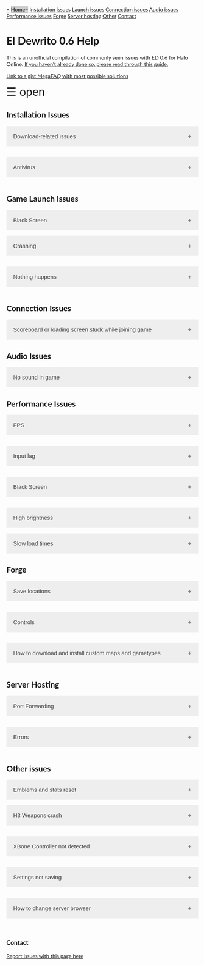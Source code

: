 <head>
<meta name="viewport" content="width=device-width, initial-scale=1">
<style>
body {
    font-family: "Lato", sans-serif;
}

.sidenav {
    height: 100%;
    width: 0;
    position: fixed;
    z-index: 1;
    top: 0;
    left: 0;
    background-color: #111;
    overflow-x: hidden;
    transition: 0.5s;
    padding-top: 60px;
}

.sidenav a {
    padding: 8px 8px 8px 32px;
    text-decoration: none;
    font-size: 25px;
    color: #818181;
    display: block;
    transition: 0.3s;
}

.sidenav a:hover {
    color: #f1f1f1;
}

.sidenav .closebtn {
    position: absolute;
    top: 0;
    right: 25px;
    font-size: 36px;
    margin-left: 50px;
}

@media screen and (max-height: 450px) {
  .sidenav {padding-top: 15px;}
  .sidenav a {font-size: 18px;}
}
</style>
</head>
<body>

<div id="mySidenav" class="sidenav">
  <a href="javascript:void(0)" class="closebtn" onclick="closeNav()">&times;</a>
  <a href="#home" class="active">Home</a>
  <a href="#install">Installation issues</a>
  <a href="#launch">Launch issues</a>
  <a href="#connect">Connection issues</a>
  <a href="#audio">Audio issues</a>
  <a href="#performance">Performance issues</a>
  <a href="#forge">Forge</a>
  <a href="#hosting">Server hosting</a>
  <a href="#hosting">Other</a>
  <a href="#contact">Contact</a>
</div>

<h1>El Dewrito 0.6 Help</h1>
<p>This is an unofficial compilation of commonly seen issues with ED 0.6 for Halo Online. <a href="https://imgur.com/a/WAHDW1d">If you haven't already done so, please read through this guide.</a></p>
<p><a href="https://gist.github.com/dany5639/7807e2d094f8823a30bf4ac027f9b2ec">Link to a gist MegaFAQ with most possible solutions</a></p>


<span style="font-size:30px;cursor:pointer" onclick="openNav()">&#9776; open</span>

<script>
function openNav() {
    document.getElementById("mySidenav").style.width = "250px";
}

function closeNav() {
    document.getElementById("mySidenav").style.width = "0";
}
</script>
     
</body>

<head>
<meta name="viewport" content="width=device-width, initial-scale=1">

<style>
.accordion {
    background-color: #eee;
    color: #444;
    cursor: pointer;
    padding: 18px;
    width: 100%;
    border: none;
    text-align: left;
    outline: none;
    font-size: 15px;
    transition: 0.4s;
}

.active, .accordion:hover {
    background-color: #ccc;
}

.accordion:after {
    content: '\002B';
    color: #777;
    font-weight: bold;
    float: right;
    margin-left: 5px;
}

.active:after {
    content: "\2212";
}

.panel {
    padding: 0 18px;
    background-color: white;
    max-height: 0;
    overflow: hidden;
    transition: max-height 0.2s ease-out;
}
</style>
</head>



<body>
<div id="install" class="menu-category">
<h2 class="menu-category-name">Installation Issues</h2>
</div>
    
<button class="accordion">Download-related issues</button>
<div class="panel">
  <p> <p><a href="https://www.reddit.com/r/HaloOnline/wiki/index/download">Did you follow this guide? </a></p>
 <p>Due to IP concerns by Microsoft, the links to download the version of Halo Online (ms23_106708) needed to run this mod will not be distributed. The links to download the mod itself (El Dewrito 0.6), however, are still available. </p>
</div>

<button class="accordion">Antivirus</button>
<div class="panel">
  <p> Antivirus fix: To allow updater with malwarebytes: go to "Settings" on right side. Then, Choose "Exclusions" on the top tab. Click, "Add Exclusion" at the bottom. Choose "Exclude a File or Folder". Then choose the Updater.exe in the brower. Similar process with other antivirus programs; they should give a notice of what file was removed, which will need to be added to the exclusion list.</p>
</div>



<div id="launch" class="menu-category">
<h2 class="menu-category-name">Game Launch Issues</h2>
</div>
<button class="accordion">Black Screen</button>
<div class="panel">
  <ul> 
      <li>Black screen on first launch: Steam or other overlays crash it. First time playing? Post your CPU and GPU models.</li>
    <li> There's a problem with higher end GPU's where graphics break completely or blackscreen on boot. There's no fix as 
this is an unoptimised alpha build which has poor AMD and Intel GPU support which ElDewrito devs sadly can't fix without source code.
Report it on /r/HaloOnline bi-weekly thread, we'll verify in time, there's thousands of bug reports, it won't be fixed soon.</li>
      <li> Try this: Cut and paste dewrito_prefs.cfg outside of the folder for backup, launch the game. If it doesn't work, put the file back. </li>
      </ul>
</div>

<button class="accordion">Crashing</button>
<div class="panel">
   <ul>
   <li>If your game is crashing, make sure the file path to the Halo Online folder doesn't contain any characters like ä or ö </li>
       <li> Crashing with steam? Game needs to be run as administrator </li>   
    </ul>
</div>

<button class="accordion">Nothing happens</button>
<div class="panel">
  <p> If nothing happens when you open eldorado.exe and you can verify that your antivirus has not removed any files, then this is likely an install issue. Reinstall the game. 
      <br>If you installed just ms23, you need to download the updater and run it for the game to work.</p>
</div>

<div id="connect" class="menu-category">
<h2 class="menu-category-name">Connection Issues</h2>
</div>
<button class="accordion">Scoreboard or loading screen stuck while joining game</button>
<div class="panel">
  <p> Try alt+tabbing out and back into the game </p>
</div>



<div id="audio" class="menu-category">
<h2 class="menu-category-name">Audio Issues</h2>
</div>
<button class="accordion">No sound in game</button>
<div class="panel">
 <ul> 
<li>Disable all other Playback Devices in Windows settings except for the ONE device that you want to use.
<br> Set the ONE device that you want to use as Default.
<br> Restart the game and verify the Sound settings are set to default.
<br>If this does not work, try running the game as Administrator.
<br>
<br>These settings also work for fixing your microphone, just apply the same idea to Recording Devices
<br>If you are still having issues, try to DISABLE VOICE CHAT -> APPLY -> ENABLE VOICE CHAT -> APPLY  </li>
<li> Try restarting the game </li>
     </ul>
</div>



<div id="performance" class="menu-category">
<h2 class="menu-category-name">Performance Issues</h2>
</div>

<button class="accordion">FPS</button>
<div class="panel">
 <ul>
  <li>In graphic settings, change the FPS fix setting and restart the game.</li>
  <li>In Console (~ or F1 key) type Game.FPSlimiter 0 and then type writeconfig and then restart the game.</li>
  <li>Overlays crash on decrease fps. (discord, steam, etc)</li>
  <li> Right click eldorado -> properties; "disable full screen optimizations" </li> 
  <li> Engine physics tied to FPS, do not try to go over 60FPS </li>
  <li> Try toggling the windowed mode option (the game does not run in true fullscreen, only windowed fullscreen) </li>
     <li> Try running as administrator </li>
</ul> 
</div>

<button class="accordion">Input lag</button>
<div class="panel">
    <p><a href="https://pastebin.com/EdtCNngk">Try the solutions in this pastebin</a></p>
</div>

<button class="accordion">Black Screen</button>
<div class="panel">
<ul>
  <li> Black screen with scoreboard up: in console (F1 key) type game.stop </li>
  <li>In Console (~ or F1 key) type Game.FPSlimiter 0 and then type writeconfig and then restart the game.</li>
</ul>
</div>

<button class="accordion">High brightness</button>
<div class="panel">
  <p> Settings menu > video > bloom patch; may need to restart game </p>
</div>
<button class="accordion">Slow load times</button>
<div class="panel">
<ul>
    <li>In Console (~ or F1 key) type Game.FPSlimiter 0 and then type writeconfig and then restart the game.</li>
    <li>Move Halo Online folder to desktop and/or SSD </li>
    <li> Turn off overlays (steam, nvidia, discord, etc) </li>
</ul>
</div>



<div id="forge" class="menu-category">
<h2 class="menu-category-name">Forge</h2>
</div>

<button class="accordion">Save locations</button>
<div class="panel">
    <ol>
        <li> Forge prefabs go in ElDewrito/mods/prefabs/stuf.prefab </li>
        <li> Forge savefiles go as ElDewrito/mods/maps/[mapName]/sandbox.map 
            </li>
    </ol>
    </div>
    
<button class="accordion">Controls</button>
<div class="panel">
<ul>
  <li><a href="https://www.reddit.com/r/HaloOnline/comments/34h205/forge_controls_keyboard/"> Keyboard controls </a></li>
  <li> <img src="https://i.imgur.com/PvHDVqi.png" 
             alt="controls" /></li> 
     <li> <img src="https://i.imgur.com/CKzo5te.png" 
             alt="controls" /></li>  
    </ul>
</div>


<button class="accordion">How to download and install custom maps and gametypes</button>
<div class="panel">
    <p>
<a href="https://www.forgehub.com/"> Maps/Variants can be downloaded from other users on this website </a>
<br>Keep in mind there are uploads on this website that are not for ElDewrito 0.6. You cannot filter by game yet.
<br>
<br><a href="https://imgur.com/XyNdUx0">Folder location for putting maps/variants/prefabs</a>
<br>
<br>Here are some commonly downloaded map packs:
<br><a href="https://mega.nz/#!C8cSjQJJ!XOxdwTa1ChSnJj2LEYIvPHNg1ORimIlqqQWTFs7GaNk"> MLG Maps and Variants [Created by SimplyStats] </a>
<br><a href="https://www.forgehub.com/maps/0-6-release-mappack.6220"> 24 maps, 5 variants, 64 prefabs. [Created by Clutchism] </a>
    </p>
    </div>




<div id="hosting" class="menu-category">
<h2 class="menu-category-name">Server Hosting</h2>
</div>

<button class="accordion">Port Forwarding</button>
<div class="panel">
<ul>  
  <li><a href="https://www.reddit.com/r/HaloOnline/comments/8e93i4/halo_online_eldewrito_port_forwarding_in_depth/"> Comprehensive port forwarding guide, including a link for dedicated server hosting </a></li>
   <li> <img src="https://i.imgur.com/WpMah4I.png" 
             alt="Simple Guide" /> </li> 
    <li> <a href="https://www.yougetsignal.com/tools/open-ports/"> Use this to check that ports UDP 11772 and TCP 11775 and 11777 are open. </a></li>
</ul>
</div>

<button class="accordion">Errors</button>
<div class="panel">
  <p> Make sure DirectX 9 June 2010 update is installed </p>
</div>



<div id="other" class="menu-category">
<h2 class="menu-category-name">Other issues</h2>
</div>
<button class="accordion">Emblems and stats reset</button>
<div class="panel">
  <ol>
      <li> Press Win + R from desktop to open run dialog box </li>
      <li> Type "%localappdata%" with no quotes then press enter. </li>
      <li> Navigate to the ElDewrito folder (...AppData\Local\ElDewrito) </li>
      <li> Right click keys.cfg and click "Copy" </li>
      <li> Navigate to wherever you've saved eldorado and then paste file in the root folder. (the one that has the ElDorado.exe application). </li>
      <li> Rename the file to autoexec.cfg </li>
      <li> If you delete that autoexec, you will loose your stats again </li>
    </ol>
</div>

<button class="accordion">H3 Weapons crash</button>
<div class="panel">
  <p> Run FMM as admin and reinstall. </p>
</div>

<button class="accordion">XBone Controller not detected</button>
<div class="panel">
  <p> There's been issues with xbox one controllers, we don't know what causes the game to not pick them up </p>
</div>

<button class="accordion">Settings not saving</button>
<div class="panel">
  <p> Move the game out of Program Files. Check if the files or folders are read-only. Test: Run eldorado.exe as admin </p>
</div>

<button class="accordion">How to change server browser</button>
<div class="panel">
  <p> open dewrito_prefs.cfg, change first line to Game.MenuURL "URL_here" </p>
</div>

<script>
var acc = document.getElementsByClassName("accordion");
var i;
for (i = 0; i < acc.length; i++) {
  acc[i].addEventListener("click", function() {
    this.classList.toggle("active");
    var panel = this.nextElementSibling;
    if (panel.style.maxHeight){
      panel.style.maxHeight = null;
    } else {
      panel.style.maxHeight = panel.scrollHeight + "px";
    } 
  });
}
</script>

<br>

<div id="contact" class="menu-category">
<h3 class="menu-category-name">Contact</h3>
<p><a href="https://github.com/eldewritohelp/eldewritohelp.github.io/issues">Report issues with this page here</a></p>
</div>



              
          
